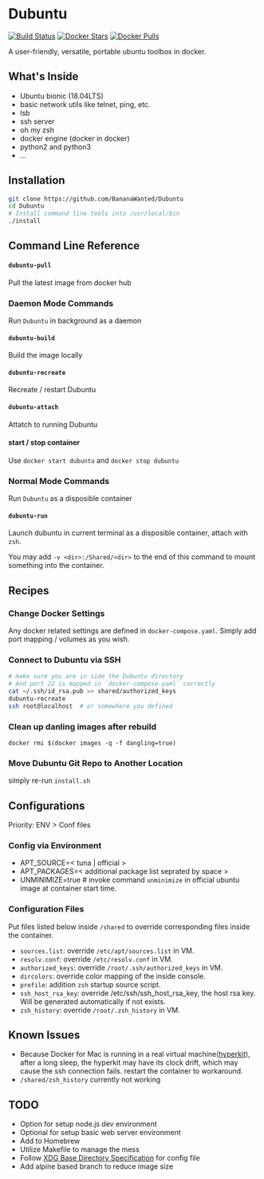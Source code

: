 # Dubuntu

[![Build Status](https://travis-ci.org/BananaWanted/Dubuntu.svg)](https://travis-ci.org/BananaWanted/Dubuntu) [![Docker Stars](https://img.shields.io/docker/stars/bananawanted/dubuntu.svg)](https://hub.docker.com/r/bananawanted/dubuntu/) [![Docker Pulls](https://img.shields.io/docker/pulls/bananawanted/dubuntu.svg)](https://hub.docker.com/r/bananawanted/dubuntu/) 

A user-friendly, versatile, portable ubuntu toolbox in docker.

## What's Inside
- Ubuntu bionic (18.04LTS)
- basic network utils like telnet, ping, etc.
- lsb
- ssh server
- oh my zsh
- docker engine (docker in docker)
- python2 and python3
- ...


## Installation
```bash
git clone https://github.com/BananaWanted/Dubuntu
cd Dubuntu
# Install command line tools into /usr/local/bin
./install
```

## Command Line Reference

#### `dubuntu-pull`
Pull the latest image from docker hub

### Daemon Mode Commands
Run `Dubuntu` in background as a daemon

#### `dubuntu-build`
Build the image locally

#### `dubuntu-recreate`
Recreate / restart Dubuntu

#### `dubuntu-attach`
Attatch to running Dubuntu

#### start / stop container
Use `docker start dubuntu` and `docker stop dubuntu`

### Normal Mode Commands
Run `Dubuntu` as a disposible container

#### `dubuntu-run`
Launch dubuntu in current terminal as a disposible container, attach with `zsh`.

You may add `-v <dir>:/Shared/<dir>` to the end of this command to mount something into the container.

## Recipes
### Change Docker Settings
Any docker related settings are defined in `docker-compose.yaml`. Simply add port mapping / volumes as you wish.

### Connect to Dubuntu via SSH
```bash
# make sure you are in side the Dubuntu directory
# And port 22 is mapped in `docker-compose.yaml` correctly
cat ~/.ssh/id_rsa.pub >> shared/authorized_keys
dubuntu-recreate
ssh root@localhost	# or somewhere you defined
```

### Clean up danling images after rebuild
`docker rmi $(docker images -q -f dangling=true)`

### Move Dubuntu Git Repo to Another Location
simply re-run `install.sh`

## Configurations
Priority: ENV > Conf files

### Config via Environment
- APT_SOURCE=< tuna | official >
- APT_PACKAGES=< additional package list seprated by space >
- UNMINIMIZE=true	# invoke command `unminimize` in official ubuntu image at container start time.

### Configuration Files
Put files listed below inside `/shared` to override corresponding files inside the container.
- `sources.list`: override `/etc/apt/sources.list` in VM.
- `resolv.conf`: override `/etc/resolv.conf` in VM.
- `authorized_keys`: override `/root/.ssh/authorized_keys` in VM.
- `dircolors`: override color mapping of the inside console.
- `profile`: addition `zsh` startup source script.
- `ssh_host_rsa_key`: override /etc/ssh/ssh_host_rsa_key, the host rsa key. Will be generated automatically if not exists.
- `zsh_history`: override `/root/.zsh_history` in VM.

## Known Issues
- Because Docker for Mac is running in a real virtual machine([hyperkit](https://github.com/moby/hyperkit)), after a long sleep, the hyperkit may have its clock drift, which may cause the ssh connection fails. restart the container to workaround.
- `/shared/zsh_history` currently not working

## TODO
- Option for setup node.js dev environment
- Optional for setup basic web server environment
- Add to Homebrew
- Utilize Makefile to manage the mess
- Follow [XDG Base Directory Specification](https://specifications.freedesktop.org/basedir-spec/basedir-spec-0.6.html) for config file
- Add alpine based branch to reduce image size
